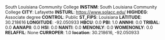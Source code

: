 
South Louisiana Community College
**INSTNM**: South Louisiana Community College 
**CITY**: Lafayette 
**INSTURL**: https://www.solacc.edu/ 
**HIGHDEG**: Associate degree 
**CONTROL**: Public 
**ST_FIPS**: Louisiana 
**LATITUDE**: 30.218616 
**LONGITUDE**: -92.050933 
**HBCU**: 0.0 
**PBI**: 1.0 
**ANNHI**: 0.0 
**TRIBAL**: 0.0 
**AANAPII**: 0.0 
**HSI**: 0.0 
**NANTI**: 0.0 
**MENONLY**: 0.0 
**WOMENONLY**: 0.0 
**RELAFFIL**: None 
**CURROPER**: 1.0 
**location**: 30.218616, -92.050933 